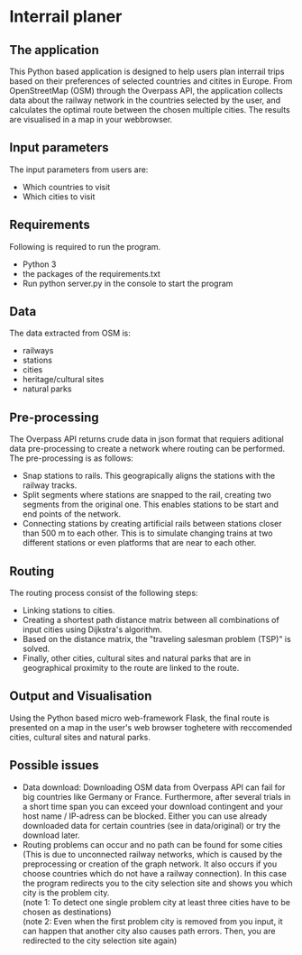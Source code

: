 # Interrail planer

## The application
This Python based application is designed to help users plan interrail trips based on their preferences of selected countries and citites in Europe. 
From OpenStreetMap (OSM) through the Overpass API, the application collects data about the railway network in the countries selected by the user, and calculates the optimal route between the chosen multiple cities. The results are visualised in a map in your webbrowser. 

## Input parameters
The input parameters from users are:
- Which countries to visit
- Which cities to visit

## Requirements
Following is required to run the program.
- Python 3
- the packages of the requirements.txt
- Run python server.py in the console to start the program

## Data
The data extracted from OSM is:
- railways
- stations
- cities
- heritage/cultural sites
- natural parks

## Pre-processing
The Overpass API returns crude data in json format that requiers aditional data pre-processing to create a network where routing can be performed.
The pre-processing is as follows:
- Snap stations to rails. This geograpically aligns the stations with the railway tracks. 
- Split segments where stations are snapped to the rail, creating two segments from the original one. This enables stations to be start and end points of the network. 
- Connecting stations by creating artificial rails between stations closer than 500 m to each other. This is to simulate changing trains at two different stations or even platforms that are near to each other. 

## Routing
The routing process consist of the following steps:
- Linking stations to cities. 
- Creating a shortest path distance matrix between all combinations of input cities using Dijkstra's algorithm.
- Based on the distance matrix, the "traveling salesman problem (TSP)" is solved.
- Finally, other cities, cultural sites and natural parks that are in geographical proximity to the route are linked to the route. 

## Output and Visualisation
Using the Python based micro web-framework Flask, the final route is presented on a map in the user's web browser toghetere with reccomended cities, cultural sites and natural parks.

## Possible issues
- Data download: Downloading OSM data from Overpass API can fail for big countries like Germany or France. Furthermore, after several trials in a short time span you can exceed your download contingent and your host name / IP-adress can be blocked. Either you can use already downloaded data for certain countries (see in data/original) or try the download later.
- Routing problems can occur and no path can be found for some cities (This is due to unconnected railway networks, which is caused by the preprocessing or creation of the graph network. It also occurs if you choose countries which do not have a railway connection). In this case the program redirects you to the city selection site and shows you which city is the problem city.  
(note 1: To detect one single problem city at least three cities have to be chosen as destinations)  
(note 2: Even when the first problem city is removed from you input, it can happen that another city also causes path errors. Then, you are redirected to the city selection site again)
 

